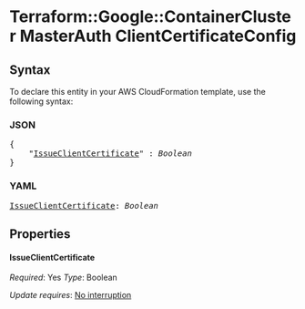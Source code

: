 # Terraform::Google::ContainerCluster MasterAuth ClientCertificateConfig

## Syntax

To declare this entity in your AWS CloudFormation template, use the following syntax:

### JSON

<pre>
{
    "<a href="#issueclientcertificate" title="IssueClientCertificate">IssueClientCertificate</a>" : <i>Boolean</i>
}
</pre>

### YAML

<pre>
<a href="#issueclientcertificate" title="IssueClientCertificate">IssueClientCertificate</a>: <i>Boolean</i>
</pre>

## Properties

#### IssueClientCertificate

_Required_: Yes
_Type_: Boolean

_Update requires_: [No interruption](https://docs.aws.amazon.com/AWSCloudFormation/latest/UserGuide/using-cfn-updating-stacks-update-behaviors.html#update-no-interrupt)

